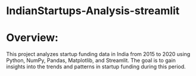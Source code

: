 # IndianStartups-Analysis-streamlit

Overview:
=========
This project analyzes startup funding data in India from 2015 to 2020 using Python, NumPy, Pandas, Matplotlib, and Streamlit.
The goal is to gain insights into the trends and patterns in startup funding during this period.

